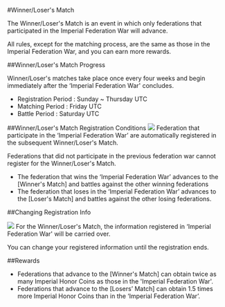 #Winner/Loser's Match



The Winner/Loser's Match is an event in which only federations that participated in the Imperial Federation War will advance.

All rules, except for the matching process, are the same as those in the Imperial Federation War, and you can earn more rewards.




##Winner/Loser's Match Progress



Winner/Loser's matches take place once every four weeks and begin immediately after the ‘Imperial Federation War' concludes.


- Registration Period : Sunday ~ Thursday UTC
- Matching Period : Friday UTC
- Battle Period : Saturday UTC




##Winner/Loser's Match Registration Conditions
![](https://astrokings.s3.ap-northeast-2.amazonaws.com/html/img/help/1807_01.png)
Federation that participate in the ‘Imperial Federation War’ are automatically registered in the subsequent Winner/Loser's Match.

Federations that did not participate in the previous federation war cannot register for the Winner/Loser's Match.


- The federation that wins the ‘Imperial Federation War’ advances to the [Winner's Match] and battles against the other winning federations
- The federation that loses in the ‘Imperial Federation War’ advances to the [Loser's Match] and battles against the other losing federations.




##Changing Registration Info

![](https://astrokings.s3.ap-northeast-2.amazonaws.com/html/img/help/1807_02.png)
For the Winner/Loser's Match, the information registered in ‘Imperial Federation War' will be carried over.

You can change your registered information until the registration ends.




##Rewards


- Federations that advance to the [Winner's Match] can obtain twice as many Imperial  Honor Coins as those in the 'Imperial Federation War'.
- Federations that advance to the [Losers’ Match] can obtain 1.5 times more Imperial Honor Coins than in the ‘Imperial Federation War’.

